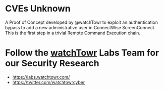 # CVEs Unknown

A Proof of Concept developed by @watchTowr to exploit an authentication bypass to add a new administrative user in ConnectWise ScreenConnect. This is the first step in a trivial Remote Command Execution chain.

# Follow the [watchTowr](http://watchTowr.com) Labs Team for our Security Research

- https://labs.watchtowr.com/
- https://twitter.com/watchtowrcyber


